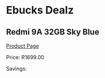 
# Ebucks Dealz
## Redmi 9A 32GB Sky Blue
[Product Page](https://www.ebucks.com/web/shop/productSelected.do?prodId=1201795153&catId=714947548)

Price: R1699.00

Savings: 


	